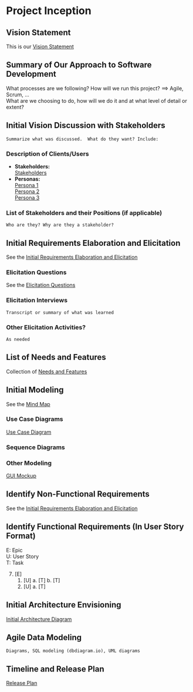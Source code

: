 Project Inception
=====================================
## Vision Statement
This is our [Vision Statement](VisionStatement.md)

## Summary of Our Approach to Software Development
What processes are we following?  How will we run this project? ==> Agile, Scrum, ...  
    What are we choosing to do, how will we do it and at what level of detail or extent?

## Initial Vision Discussion with Stakeholders
    Summarize what was discussed.  What do they want? Include:

### Description of Clients/Users
- **Stakeholders:**</br>
[Stakeholders](../Milestone%20Three/Materials/Stakeholders.md)</br>
- **Personas:**</br>
[Persona 1](../Milestone%20Three/Materials/Persona_1.md)</br>
[Persona 2](../Milestone%20Three/Materials/Persona_2.md)</br>
[Persona 3](../Milestone%20Three/Materials/Persona_3.md)

### List of Stakeholders and their Positions (if applicable)
    Who are they? Why are they a stakeholder?

## Initial Requirements Elaboration and Elicitation
See the
[Initial Requirements Elaboration and Elicitation](Initial%20Requirements%20Elaboration%20and%20Elicitation.md)

### Elicitation Questions
See the
[Elicitation Questions](Initial%20Requirements%20Elaboration%20and%20Elicitation.md)

### Elicitation Interviews
    Transcript or summary of what was learned

### Other Elicitation Activities?
    As needed

## List of Needs and Features
Collection of 
[Needs and Features](ListOfFeatures.md)

## Initial Modeling
See the
[Mind Map](Mind%20Map/RecipeApp%20-%20Mind%20Map%20v2.jpg)

### Use Case Diagrams
[Use Case Diagram](../Milestone%20Three/Materials/Use%20Case%20Diagram.png)

### Sequence Diagrams

### Other Modeling
[GUI Mockup](../Milestone%20Three/Materials/GUI%20Mockup.png)

## Identify Non-Functional Requirements
See the
[Initial Requirements Elaboration and Elicitation](Initial%20Requirements%20Elaboration%20and%20Elicitation.md)

## Identify Functional Requirements (In User Story Format)

E: Epic  
U: User Story  
T: Task  

7. [E] 
    1. [U]
        a. [T]
        b. [T]
    2. [U]
        a. [T]

## Initial Architecture Envisioning

[Initial Architecture Diagram](../Milestone%20Three/Materials/BougIncInitialArchEnvisioning.svg)

## Agile Data Modeling
    Diagrams, SQL modeling (dbdiagram.io), UML diagrams

## Timeline and Release Plan
[Release Plan](../Milestone%20Three/Materials/ReleasePlan.md)